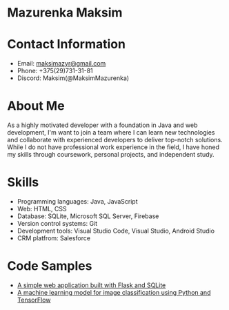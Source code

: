 # Mazurenka Maksim


# Contact Information
- Email: maksimazyr@gmail.com
- Phone: +375(29)731-31-81
- Discord: Maksim(@MaksimMazurenka)

# About Me
As a highly motivated developer with a foundation in Java and web development,
I'm want to join a team where I can learn new technologies and collaborate with experienced developers to deliver top-notch solutions.
While I do not have professional work experience in the field, I have honed my skills through coursework, personal projects, and independent study.

# Skills
- Programming languages: Java, JavaScript
- Web: HTML, CSS
- Database: SQLite, Microsoft SQL Server, Firebase
- Version control systems: Git
- Development tools: Visual Studio Code, Visual Studio, Android Studio
- CRM platfrom: Salesforce

 # Code Samples
- [A simple web application built with Flask and SQLite](https://github.com/johndoe/my-webapp)
- [A machine learning model for image classification using Python and TensorFlow](https://github.com/johndoe/image-classification)